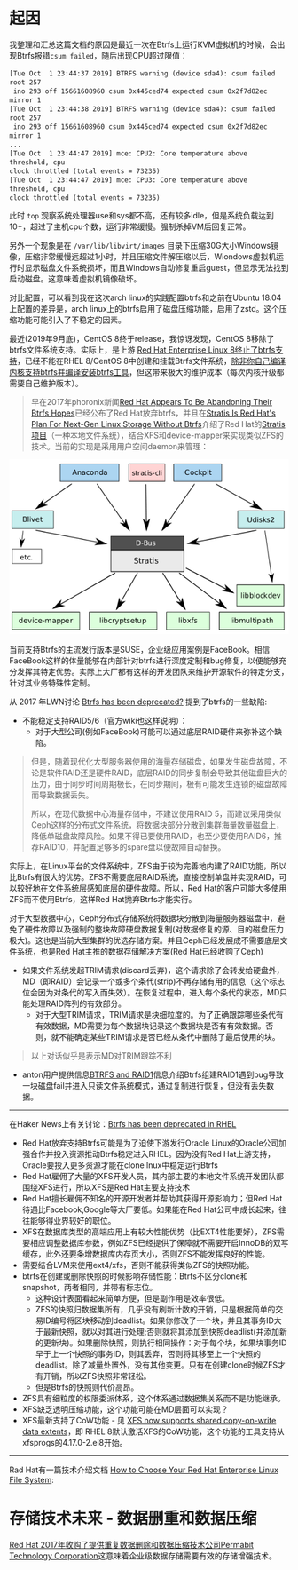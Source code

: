 # 起因

我整理和汇总这篇文档的原因是最近一次在Btrfs上运行KVM虚拟机的时候，会出现Btrfs报错`csum failed`，随后出现CPU超过限值：

```
[Tue Oct  1 23:44:37 2019] BTRFS warning (device sda4): csum failed root 257
 ino 293 off 15661608960 csum 0x445ced74 expected csum 0x2f7d82ec mirror 1
[Tue Oct  1 23:44:38 2019] BTRFS warning (device sda4): csum failed root 257
 ino 293 off 15661608960 csum 0x445ced74 expected csum 0x2f7d82ec mirror 1
...
[Tue Oct  1 23:44:47 2019] mce: CPU2: Core temperature above threshold, cpu 
clock throttled (total events = 73235)
[Tue Oct  1 23:44:47 2019] mce: CPU3: Core temperature above threshold, cpu 
clock throttled (total events = 73235)
```

此时 `top` 观察系统处理器use和sys都不高，还有较多idle，但是系统负载达到10+，超过了主机cpu个数，运行非常缓慢。强制杀掉VM后回复正常。

另外一个现象是在 ``/var/lib/libvirt/images`` 目录下压缩30G大小Windows镜像，压缩非常缓慢远超过1小时，并且压缩文件解压缩以后，Wiondows虚拟机运行时显示磁盘文件系统损坏，而且Windows自动修复重启guest，但显示无法找到启动磁盘。这意味着虚拟机镜像破坏。

对比配置，可以看到我在这次arch linux的实践配置btrfs和之前在Ubuntu 18.04上配置的差异是，arch linux上的btrfs启用了磁盘压缩功能，启用了zstd。这个压缩功能可能引入了不稳定的因素。

最近(2019年9月底)，CentOS 8终于release，我惊讶发现，CentOS 8移除了btrfs文件系统支持。实际上，是上游 [Red Hat Enterprise Linux 8终止了btrfs支持](https://access.redhat.com/documentation/en-us/red_hat_enterprise_linux/8/html/considerations_in_adopting_rhel_8/file-systems-and-storage_considerations-in-adopting-rhel-8)，已经不能在RHEL 8/CentOS 8中创建和挂载Btrfs文件系统，[除非你自己编译内核支持btrfs并编译安装btrfs工具](https://unix.stackexchange.com/questions/543831/mounting-btrfs-in-rhel-8)，但这带来极大的维护成本（每次内核升级都需要自己维护版本）。

> 早在2017年phoronix新闻[Red Hat Appears To Be Abandoning Their Btrfs Hopes](https://www.phoronix.com/scan.php?page=news_item&px=Red-Hat-Deprecates-Btrfs-Again)已经公布了Red Hat放弃btrfs，并且在[Stratis Is Red Hat's Plan For Next-Gen Linux Storage Without Btrfs](https://phoronix.com/scan.php?page=news_item&px=Stratis-Red-Hat-Project)介绍了Red Hat的[Stratis项目](https://stratis-storage.github.io/)（一种本地文件系统），结合XFS和device-mapper来实现类似ZFS的技术。当前的实现是采用用户空间daemon来管理：

![stratis架构](../../../../img/os/linux/storage/filesystem/stratis_linux_stack.png)

当前支持Btrfs的主流发行版本是SUSE，企业级应用案例是FaceBook。相信FaceBook这样的体量能够在内部针对btrfs进行深度定制和bug修复，以便能够充分发挥其特定优势。实际上大厂都有这样的开发团队来维护开源软件的特定分支，针对其业务特殊性定制。

从 2017 年LWN讨论 [Btrfs has been deprecated?](https://lwn.net/Articles/729488/) 提到了btrfs的一些缺陷:

* 不能稳定支持RAID5/6（官方wiki也这样说明）：
    * 对于大型公司(例如FaceBook)可能可以通过底层RAID硬件来弥补这个缺陷。

> 但是，随着现代化大型服务器使用的海量存储磁盘，如果发生磁盘故障，不论是软件RAID还是硬件RAID，底层RAID的同步复制会导致其他磁盘巨大的压力，由于同步时间周期极长，在同步期间，极有可能发生连锁的磁盘故障而导致数据丢失。
>
> 所以，在现代数据中心海量存储中，不建议使用RAID 5，而建议采用类似Ceph这样的分布式文件系统，将数据块部分分散到集群海量数量磁盘上，降低单磁盘故障风险。如果不得已要使用RAID，也至少要使用RAID6，推荐RAID10，并配置足够多的spare盘以便故障自动替换。

实际上，在Linux平台的文件系统中，ZFS由于较为完善地内建了RAID功能，所以比Btrfs有很大的优势。ZFS不需要底层RAID系统，直接控制单盘并实现RAID，可以较好地在文件系统层感知底层的硬件故障。所以，Red Hat的客户可能大多使用ZFS而不使用Btrfs，这样Red Hat抛弃Btrfs才能实行。

对于大型数据中心，Ceph分布式存储系统将数据块分散到海量服务器磁盘中，避免了硬件故障以及强制的整块故障硬盘数据复制(对数据修复的源、目的磁盘压力极大)。这也是当前大型集群的优选存储方案。并且Ceph已经发展成不需要底层文件系统，也是Red Hat主推的数据存储解决方案(Red Hat已经收购了Ceph)

* 如果文件系统发起TRIM请求(discard丢弃)，这个请求除了会转发给硬盘外，MD（即RAID）会记录一个或多个条代(strip)不再存储有用的信息（这个标志位会因为对条代的写入而失效）。在恢复过程中，进入每个条代的状态，MD只能处理RAID阵列的有效部分。
  * 对于大型TRIM请求，TRIM请求是块细粒度的。为了正确跟踪哪些条代有有效数据，MD需要为每个数据块记录这个数据块是否有有效数据。否则，就不能确定某些TRIM请求是否已经从条代中删除了最后使用的块。

> 以上对话似乎是表示MD对TRIM跟踪不利

* anton用户提供信息[BTRFS and RAID1](https://www.complang.tuwien.ac.at/anton/btrfs-raid1.html)信息介绍Btrfs组建RAID1遇到bug导致一块磁盘fail并进入只读文件系统模式，通过复制进行恢复，但没有丢失数据。

----

在Haker News上有关讨论：[Btrfs has been deprecated in RHEL](https://news.ycombinator.com/item?id=14907771)

* Red Hat放弃支持Btrfs可能是为了迫使下游发行Oracle Linux的Oracle公司加强合作并投入资源推动Btrfs稳定进入RHEL。因为没有Red Hat上游支持，Oracle要投入更多资源才能在clone lnux中稳定运行Btrfs
* Red Hat雇佣了大量的XFS开发人员，其内部主要的本地文件系统开发团队都围绕XFS进行，所以XFS是Red Hat主要支持技术
* Red Hat擅长雇佣不知名的开源开发者并帮助其获得开源影响力；但Red Hat待遇比Facebook,Google等大厂要低。如果能在Red Hat公司中成长起来，往往能够得业界较好的职位。
* XFS在数据库类型的高端应用上有较大性能优势（比EXT4性能要好），ZFS需要相应调整数据库参数，例如ZFS已经提供了保障就不需要开启InnoDB的双写缓存，此外还要条增数据库内存页大小，否则ZFS不能发挥良好的性能。
* 需要结合LVM来使用ext4/xfs，否则不能获得类似ZFS的快照功能。
* btrfs在创建或删除快照的时候影响存储性能：Btrfs不区分clone和snapshot，两者相同，并带有标志位。
    * 这种设计表面看起来简单方便，但是副作用是效率很低。
    * ZFS的快照归数据集所有，几乎没有刷新计数的开销，只是根据简单的交易ID编号将区块移动到deadlist。如果你修改了一个块，并且其事务ID大于最新快照，就以对其进行处理;否则就将其添加到快照deadlist(并添加新的更新块)。如果删除快照，则执行相同操作：对于每个块，如果块事务ID早于上一个快照的事务ID，则其丢弃，否则将其移至上一个快照的deadlist。除了减量处置外，没有其他变更。只有在创建clone时候ZFS才有开销，所以ZFS快照非常轻松。
    * 但是Btrfs的快照则代价高昂。
* ZFS具有细粒度的权限委派体系，这个体系通过数据集关系而不是功能继承。
* XFS缺乏透明压缩功能，这个功能可能在MD层面可以实现？
* XFS最新支持了CoW功能 - 见 [XFS now supports shared copy-on-write data extents](https://access.redhat.com/documentation/en-us/red_hat_enterprise_linux/8/html/considerations_in_adopting_rhel_8/file-systems-and-storage_considerations-in-adopting-rhel-8#xfs-now-supports-shared-copy-on-write-data-extents_file-systems-and-storage)，即 RHEL 8默认激活XFS的CoW功能，这个功能的工具支持从xfsprogs的4.17.0-2.el8开始。

----

Rad Hat有一篇技术介绍文档 [How to Choose Your Red Hat Enterprise Linux File System](https://access.redhat.com/articles/3129891):

# 存储技术未来 - 数据删重和数据压缩

[Red Hat 2017年收购了提供重复数据删除和数据压缩技术公司Permabit Technology Corporation](https://www.redhat.com/it/about/press-releases/red-hat-acquires-permabit-assets-eases-barriers-cloud-portability-data-deduplication-technology)这意味着企业级数据存储需要有效的存储增强技术。

